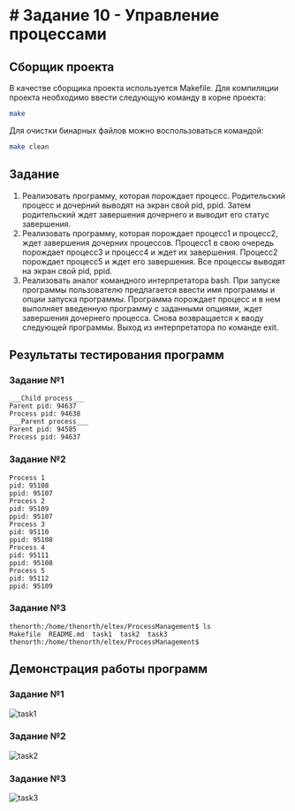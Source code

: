 # # Задание 10 - Управление процессами 
## Сборщик проекта
В качестве сборщика проекта используется Makefile. Для компиляции проекта необходимо ввести следующую команду в корне проекта:
``` bash
make
```

Для очистки бинарных файлов можно воспользоваться командой:
``` bash
make clean
```

## Задание
1) Реализовать программу, которая порождает процесс. Родительский процесс и дочерний выводят на экран свой pid, ppid. Затем родительский ждет завершения дочернего и выводит его статус завершения.
2) Реализовать программу, которая порождает процесс1 и процесс2, ждет завершения дочерних процессов. Процесс1 в свою очередь порождает процесс3 и процесс4 и ждет их завершения. Процесс2 порождает процесс5 и ждет его завершения. Все процессы выводят на экран свой pid, ppid.
3) Реализовать аналог командного интерпретатора bash. При запуске программы пользователю предлагается ввести имя программы и опции запуска программы. Программа порождает процесс и в нем выполняет введенную программу с заданными опциями, ждет завершения дочернего процесса. Снова возвращается к вводу следующей программы. Выход из интерпретатора по команде exit.

## Результаты тестирования программ
### Задание №1
```
___Child process___
Parent pid: 94637
Process pid: 94638
___Parent process___
Parent pid: 94585
Process pid: 94637
```
### Задание №2
```
Process 1
pid: 95108
ppid: 95107
Process 2
pid: 95109
ppid: 95107
Process 3
pid: 95110
ppid: 95108
Process 4
pid: 95111
ppid: 95108
Process 5
pid: 95112
ppid: 95109
```
### Задание №3
```
thenorth:/home/thenorth/eltex/ProcessManagement$ ls
Makefile  README.md  task1  task2  task3
thenorth:/home/thenorth/eltex/ProcessManagement$ 
```

## Демонстрация работы программ
### Задание №1
![task1](https://github.com/EltexHomework/ProcessManagement/assets/70006380/03be7ce5-985b-47be-a0d9-acad19575b46)

### Задание №2
![task2](https://github.com/EltexHomework/ProcessManagement/assets/70006380/89de757c-fb2b-4ab2-b115-79a19f489565)

### Задание №3
![task3](https://github.com/EltexHomework/ProcessManagement/assets/70006380/e66c293b-38fa-4abc-b7e2-5b0a9b5d5f70)
